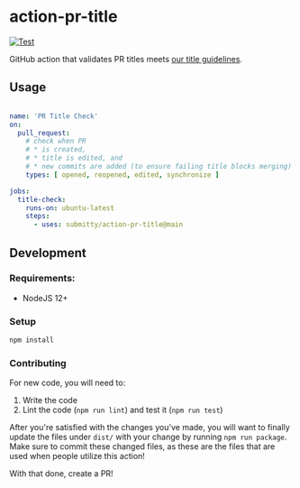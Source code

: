 # action-pr-title

[![Test](https://github.com/Submitty/action-pr-title/actions/workflows/test.yml/badge.svg)](https://github.com/Submitty/action-pr-title/actions/workflows/test.yml)

GitHub action that validates PR titles meets [our title guidelines](https://submitty.org/developer/how_to_contribute#how-to-make-a-pull-request-pr-to-submitty).

## Usage

```yaml

name: 'PR Title Check'
on:
  pull_request:
    # check when PR
    # * is created,
    # * title is edited, and
    # * new commits are added (to ensure failing title blocks merging)
    types: [ opened, reopened, edited, synchronize ]

jobs:
  title-check:
    runs-on: ubuntu-latest
    steps:
      - uses: submitty/action-pr-title@main
```

## Development

### Requirements:

* NodeJS 12+

### Setup

```bash
npm install
```

### Contributing

For new code, you will need to:

1. Write the code
1. Lint the code (`npm run lint`) and test it (`npm run test`)

After you're satisfied with the changes you've made, you will want to finally update the files under `dist/` with your change
by running `npm run package`. Make sure to commit these changed files, as these are the files that are used when people utilize
this action!

With that done, create a PR!
